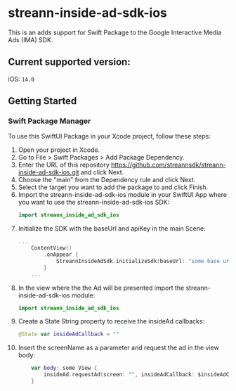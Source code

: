 # streann-inside-ad-sdk-ios

This is an adds support for Swift Package to the Google Interactive Media Ads (IMA) SDK.

## Current supported version:

iOS: `14.0`

## Getting Started

### Swift Package Manager

To use this SwiftUI Package in your Xcode project, follow these steps:

1. Open your project in Xcode.
2. Go to File > Swift Packages > Add Package Dependency.
3. Enter the URL of this repository https://github.com/streannsdk/streann-inside-ad-sdk-ios.git and click Next.
4. Choose the "main" from the Dependency rule and click Next.
5. Select the target you want to add the package to and click Finish.
6. Import the streann-inside-ad-sdk-ios module in your SwiftUI App where you want to use the streann-inside-ad-sdk-ios SDK:
    ```Swift
    import streann_inside_ad_sdk_ios
    ```
7. Initialize the SDK with the baseUrl and apiKey in the main Scene:
    ```Swift
    ...
        ContentView()
            .onAppear {
                StreannInsideAdSdk.initializeSdk(baseUrl: "some base url", apiKey: "some api key")
            }
        ...
    ```
8. In the view where the the Ad will be presented import the streann-inside-ad-sdk-ios module:
    ```Swift
    import streann_inside_ad_sdk_ios
    ```
9. Create a State String property to receive the insideAd callbacks:
    ```Swift
    @State var insideAdCallback = ""
    ```
10. Insert the screenName as a parameter and request the ad in the view body:
    ```Swift
        var body: some View {
            insideAd.requestAd(screen: "", insideAdCallback: $insideAdCallback)
        }        
    ```
